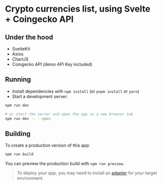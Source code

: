 # Crypto currencies list, using Svelte + Coingecko API

## Under the hood

- SvelteKit
- Axios
- ChartJS
- Coingecko API (demo API Key included)
  
## Running

- Install dependencies with `npm install` (or `pnpm install` or `yarn`)
- Start a development server:

```bash
npm run dev

# or start the server and open the app in a new browser tab
npm run dev -- --open
```

## Building

To create a production version of this app:

```bash
npm run build
```

You can preview the production build with `npm run preview`.

> To deploy your app, you may need to install an [adapter](https://kit.svelte.dev/docs/adapters) for your target environment.
